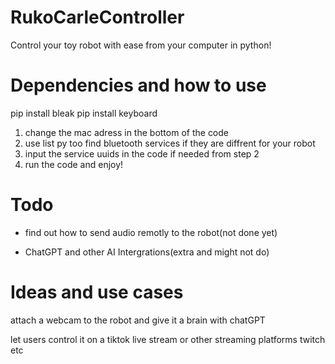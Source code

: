 # RukoCarleController
Control your toy robot with ease from your computer in python!

# Dependencies and how to use
pip install bleak
pip install keyboard

 1. change the mac adress in the bottom of the code
 2. use list py too find bluetooth services if they are diffrent for your robot
 3. input the service uuids in the code if needed from step 2
 4. run the code and enjoy!


# Todo
- find out how to send audio remotly to the robot(not done yet)

- ChatGPT and other AI Intergrations(extra and might not do)

# Ideas and use cases

attach a webcam to the robot and give it a brain with chatGPT

let users control it on a tiktok live stream or other streaming platforms twitch etc


